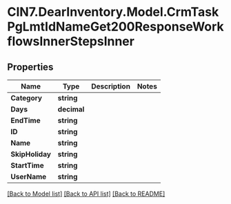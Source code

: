 # CIN7.DearInventory.Model.CrmTaskPgLmtIdNameGet200ResponseWorkflowsInnerStepsInner

## Properties

| Name            | Type        | Description | Notes |
| --------------- | ----------- | ----------- | ----- |
| **Category**    | **string**  |             |
| **Days**        | **decimal** |             |
| **EndTime**     | **string**  |             |
| **ID**          | **string**  |             |
| **Name**        | **string**  |             |
| **SkipHoliday** | **string**  |             |
| **StartTime**   | **string**  |             |
| **UserName**    | **string**  |             |

[[Back to Model list]](../README.md#documentation-for-models) [[Back to API list]](../README.md#documentation-for-api-endpoints) [[Back to README]](../README.md)

